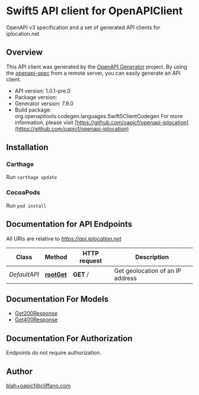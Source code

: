 # Swift5 API client for OpenAPIClient

OpenAPI v3 specification and a set of generated API clients for iplocation.net

## Overview
This API client was generated by the [OpenAPI Generator](https://openapi-generator.tech) project.  By using the [openapi-spec](https://github.com/OAI/OpenAPI-Specification) from a remote server, you can easily generate an API client.

- API version: 1.0.1-pre.0
- Package version: 
- Generator version: 7.9.0
- Build package: org.openapitools.codegen.languages.Swift5ClientCodegen
For more information, please visit [https://github.com/oapicf/openapi-iplocation](https://github.com/oapicf/openapi-iplocation)

## Installation

### Carthage

Run `carthage update`

### CocoaPods

Run `pod install`

## Documentation for API Endpoints

All URIs are relative to *https://api.iplocation.net*

Class | Method | HTTP request | Description
------------ | ------------- | ------------- | -------------
*DefaultAPI* | [**rootGet**](docs/DefaultAPI.md#rootget) | **GET** / | Get geolocation of an IP address


## Documentation For Models

 - [Get200Response](docs/Get200Response.md)
 - [Get400Response](docs/Get400Response.md)


<a id="documentation-for-authorization"></a>
## Documentation For Authorization

Endpoints do not require authorization.


## Author

blah+oapicf@cliffano.com

